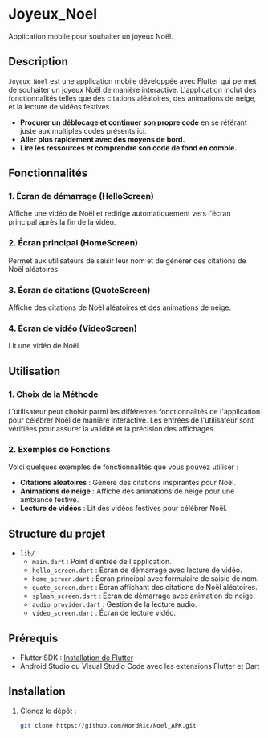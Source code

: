 # Joyeux_Noel

Application mobile pour souhaiter un joyeux Noël.

## Description

`Joyeux_Noel` est une application mobile développée avec Flutter qui permet de souhaiter un joyeux Noël de manière interactive. L'application inclut des fonctionnalités telles que des citations aléatoires, des animations de neige, et la lecture de vidéos festives.

- **Procurer un déblocage et continuer son propre code** en se référant juste aux multiples codes présents ici.
- **Aller plus rapidement avec des moyens de bord.**
- **Lire les ressources et comprendre son code de fond en comble.**

## Fonctionnalités

### 1. Écran de démarrage (HelloScreen)
Affiche une vidéo de Noël et redirige automatiquement vers l'écran principal après la fin de la vidéo.

### 2. Écran principal (HomeScreen)
Permet aux utilisateurs de saisir leur nom et de générer des citations de Noël aléatoires.

### 3. Écran de citations (QuoteScreen)
Affiche des citations de Noël aléatoires et des animations de neige.

### 4. Écran de vidéo (VideoScreen)
Lit une vidéo de Noël.

## Utilisation

### 1. Choix de la Méthode

L'utilisateur peut choisir parmi les différentes fonctionnalités de l'application pour célébrer Noël de manière interactive. Les entrées de l'utilisateur sont vérifiées pour assurer la validité et la précision des affichages.

### 2. Exemples de Fonctions

Voici quelques exemples de fonctionnalités que vous pouvez utiliser :
- **Citations aléatoires** : Génère des citations inspirantes pour Noël.
- **Animations de neige** : Affiche des animations de neige pour une ambiance festive.
- **Lecture de vidéos** : Lit des vidéos festives pour célébrer Noël.

## Structure du projet

- `lib/`
    - `main.dart` : Point d'entrée de l'application.
    - `hello_screen.dart` : Écran de démarrage avec lecture de vidéo.
    - `home_screen.dart` : Écran principal avec formulaire de saisie de nom.
    - `quote_screen.dart` : Écran affichant des citations de Noël aléatoires.
    - `splash_screen.dart` : Écran de démarrage avec animation de neige.
    - `audio_provider.dart` : Gestion de la lecture audio.
    - `video_screen.dart` : Écran de lecture vidéo.

## Prérequis

- Flutter SDK : [Installation de Flutter](https://flutter.dev/docs/get-started/install)
- Android Studio ou Visual Studio Code avec les extensions Flutter et Dart

## Installation

1. Clonez le dépôt :
   ```sh
   git clone https://github.com/HordRic/Noel_APK.git
